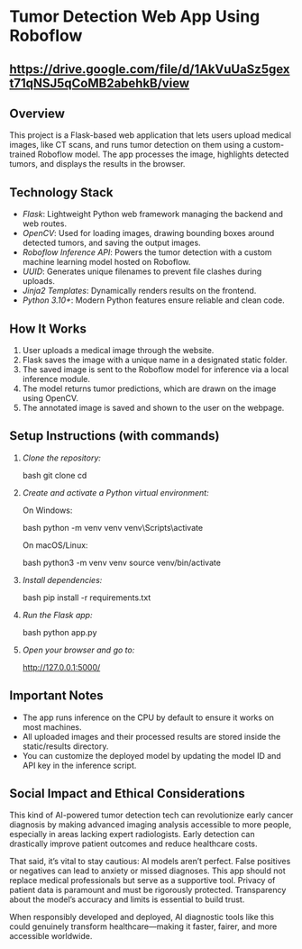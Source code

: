 # Tumor Detection Web App Using Roboflow

## https://drive.google.com/file/d/1AkVuUaSz5gext71qNSJ5qCoMB2abehkB/view

## Overview

This project is a Flask-based web application that lets users upload medical images, like CT scans, and runs tumor detection on them using a custom-trained Roboflow model. The app processes the image, highlights detected tumors, and displays the results in the browser.

## Technology Stack

* *Flask*: Lightweight Python web framework managing the backend and web routes.
* *OpenCV*: Used for loading images, drawing bounding boxes around detected tumors, and saving the output images.
* *Roboflow Inference API*: Powers the tumor detection with a custom machine learning model hosted on Roboflow.
* *UUID*: Generates unique filenames to prevent file clashes during uploads.
* *Jinja2 Templates*: Dynamically renders results on the frontend.
* *Python 3.10+*: Modern Python features ensure reliable and clean code.

## How It Works

1. User uploads a medical image through the website.
2. Flask saves the image with a unique name in a designated static folder.
3. The saved image is sent to the Roboflow model for inference via a local inference module.
4. The model returns tumor predictions, which are drawn on the image using OpenCV.
5. The annotated image is saved and shown to the user on the webpage.

## Setup Instructions (with commands)

1. *Clone the repository:*

   bash
   git clone <your-repo-url>
   cd <your-repo-folder>
   

2. *Create and activate a Python virtual environment:*

   On Windows:

   bash
   python -m venv venv
   venv\Scripts\activate
   

   On macOS/Linux:

   bash
   python3 -m venv venv
   source venv/bin/activate
   

3. *Install dependencies:*

   bash
   pip install -r requirements.txt
   

4. *Run the Flask app:*

   bash
   python app.py
   

5. *Open your browser and go to:*

   
   http://127.0.0.1:5000/
   

## Important Notes

* The app runs inference on the CPU by default to ensure it works on most machines.
* All uploaded images and their processed results are stored inside the static/results directory.
* You can customize the deployed model by updating the model ID and API key in the inference script.

## Social Impact and Ethical Considerations

This kind of AI-powered tumor detection tech can revolutionize early cancer diagnosis by making advanced imaging analysis accessible to more people, especially in areas lacking expert radiologists. Early detection can drastically improve patient outcomes and reduce healthcare costs.

That said, it’s vital to stay cautious: AI models aren’t perfect. False positives or negatives can lead to anxiety or missed diagnoses. This app should not replace medical professionals but serve as a supportive tool. Privacy of patient data is paramount and must be rigorously protected. Transparency about the model’s accuracy and limits is essential to build trust.

When responsibly developed and deployed, AI diagnostic tools like this could genuinely transform healthcare—making it faster, fairer, and more accessible worldwide.
